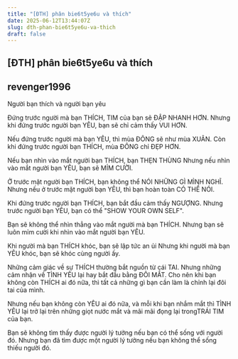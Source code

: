 ```yaml
---
title: "[ĐTH] phân bie6t5ye6u và thích"
date: 2025-06-12T13:44:07Z
slug: dth-phan-bie6t5ye6u-va-thich
draft: false
---
```


## [ĐTH] phân bie6t5ye6u và thích

## revenger1996

Người bạn thích và người bạn yêu 

Đứng trước người mà bạn THÍCH, TIM của bạn sẽ ĐẬP NHANH HƠN. 
Nhưng khi đứng trước người bạn YÊU, bạn sẽ chỉ cảm thấy VUI HƠN. 

Nếu đứng trước người mà bạn YÊU, thì mùa ĐÔNG sẽ như mùa XUÂN. 
Còn khi đứng trước người bạn THÍCH, mùa ĐÔNG chỉ ĐẸP HƠN. 

Nếu bạn nhìn vào mắt người bạn THÍCH, bạn THẸN THÙNG 
Nhưng nếu nhìn vào mắt người bạn YÊU, bạn sẽ MỈM CƯỜI. 

Ở trước mặt người bạn THÍCH, bạn không thể NÓI NHỮNG GÌ MÌNH NGHĨ. 
Nhưng nếu ở trước mặt người bạn YÊU, thì bạn hoàn toàn CÓ THỂ NÓI. 

Khi đứng trước người bạn THÍCH, bạn bắt đầu cảm thấy NGƯỢNG. 
Nhưng trước người bạn YÊU, bạn có thể "SHOW YOUR OWN SELF". 

Bạn sẽ không thể nhìn thẳng vào mắt người mà bạn THÍCH. 
Nhưng bạn sẽ luôn mỉm cười khi nhìn vào mắt người bạn YÊU. 

Khi người mà bạn THÍCH khóc, bạn sẽ lập tức an ủi 
Nhưng khi người mà bạn YÊU khóc, bạn sẽ khóc cùng người ấy. 

Những cảm giác về sự THÍCH thường bắt nguồn từ cái TAI. Nhưng những cảm nhận về TÌNH YÊU lại hay bắt đầu bằng ĐÔI MẮT. Cho nên khi bạn không còn THÍCH ai đó nữa, thì tất cả những gì bạn cần làm là chỉnh lại đôi tai của mình. 

Nhưng nếu bạn không còn YÊU ai đó nữa, và mỗi khi bạn nhắm mắt thì TÌNH YÊU lại trở lại trên những giọt nước mắt và mãi mãi đọng lại trongTRÁI TIM của bạn.

Bạn sẽ không tìm thấy được người lý tưởng nếu bạn có thể sống với người đó. Nhưng bạn đã tìm được một người lý tưởng nếu bạn không thể sống thiếu người đó.